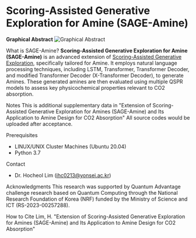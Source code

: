 # Scoring-Assisted Generative Exploration for Amine (SAGE-Amine)
**Graphical Abstract**
![Graphical Abstract](https://github.com/user-attachments/assets/b1d1bf83-ef0c-4144-af6e-cdb592cd2045)

What is SAGE-Amine?
**Scoring-Assisted Generative Exploration for Amine (SAGE-Amine)** is an advanced extension of [Scoring-Assisted Generative Exploration](https://github.com/hclim0213/SAGE/tree/main), specifically tailored for Amine.
It employs natural language processing techniques, including LSTM, Transformer, Transformer Decoder, and modified Transformer Decoder (X-Transformer Decoder), to generate Amines. 
These generated amines are then evaluated using multiple QSPR models to assess key physicochemical properties relevant to CO2 absorption.

Notes
This is additional supplementary data in "Extension of Scoring-Assisted Generative Exploration for Amines (SAGE-Amine) and Its Application to Amine Design for CO2 Absorption"
All source codes would be uploaded after acceptance.

Prerequisites
* LINUX/UNIX Cluster Machines (Ubuntu 20.04)
* Python 3.7

Contact
* Dr. Hocheol Lim (ihc0213@yonsei.ac.kr)

Acknowledgments
This research was supported by Quantum Advantage challenge research based on 
Quantum Computing through the National Research Foundation of Korea (NRF) 
funded by the Ministry of Science and ICT (RS-2023-00257288).

How to Cite
Lim, H. "Extension of Scoring-Assisted Generative Exploration for Amines (SAGE-Amine) and Its Application to Amine Design for CO2 Absorption"
